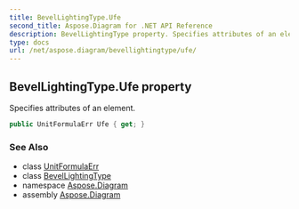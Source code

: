 ```yaml
---
title: BevelLightingType.Ufe
second_title: Aspose.Diagram for .NET API Reference
description: BevelLightingType property. Specifies attributes of an element
type: docs
url: /net/aspose.diagram/bevellightingtype/ufe/
---
```

## BevelLightingType.Ufe property

Specifies attributes of an element.

```csharp
public UnitFormulaErr Ufe { get; }
```

### See Also

* class [UnitFormulaErr](../../unitformulaerr/)
* class [BevelLightingType](../)
* namespace [Aspose.Diagram](../../bevellightingtype/)
* assembly [Aspose.Diagram](../../../)



